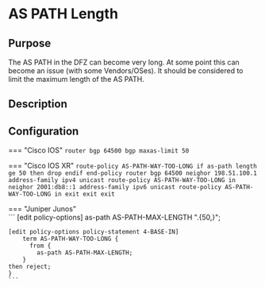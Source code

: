 # AS PATH Length 

## Purpose
The AS PATH in the DFZ can become very long. At some point this can become an issue (with some Vendors/OSes). It should be considered to limit the maximum length of the AS PATH. 

## Description

## Configuration

=== "Cisco IOS"
    ```
    router bgp 64500
     bgp maxas-limit 50
    ``` 

=== "Cisco IOS XR"
    ```
    route-policy AS-PATH-WAY-TOO-LONG
     if as-path length ge 50 then
      drop
     endif
    end-policy
    router bgp 64500
     neighor 198.51.100.1
      address-family ipv4 unicast
       route-policy AS-PATH-WAY-TOO-LONG in
     neighor 2001:db8::1
      address-family ipv6 unicast
       route-policy AS-PATH-WAY-TOO-LONG in
      exit
     exit
    exit
    ``` 

=== "Juniper Junos"  
    ```
    [edit policy-options]
        as-path AS-PATH-MAX-LENGTH ".{50,}";
        
    [edit policy-options policy-statement 4-BASE-IN]
        term AS-PATH-WAY-TOO-LONG {
    	  from {
            as-path AS-PATH-MAX-LENGTH;
        }
    then reject;
    }
    ```
